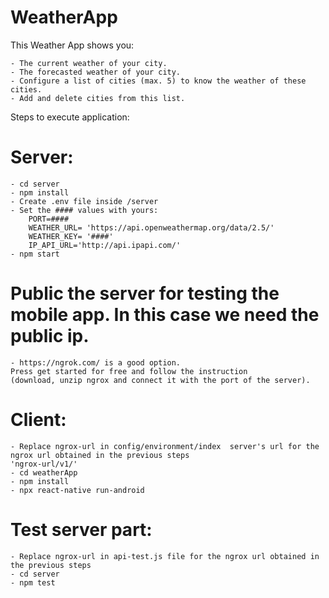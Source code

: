 # WeatherApp

This Weather App shows you:

    - The current weather of your city.
    - The forecasted weather of your city.
    - Configure a list of cities (max. 5) to know the weather of these     cities.
    - Add and delete cities from this list.

Steps to execute application:

# Server:
    - cd server
    - npm install
    - Create .env file inside /server
    - Set the #### values with yours:
        PORT=####
        WEATHER_URL= 'https://api.openweathermap.org/data/2.5/'
        WEATHER_KEY= '####'
        IP_API_URL='http://api.ipapi.com/'
    - npm start

# Public the server for testing the mobile app. In this case we need the public ip.
    - https://ngrok.com/ is a good option. 
    Press get started for free and follow the instruction 
    (download, unzip ngrox and connect it with the port of the server).

# Client:
    - Replace ngrox-url in config/environment/index  server's url for the ngrox url obtained in the previous steps
    'ngrox-url/v1/'
    - cd weatherApp
    - npm install
    - npx react-native run-android
    

# Test server part:
    - Replace ngrox-url in api-test.js file for the ngrox url obtained in the previous steps
    - cd server
    - npm test